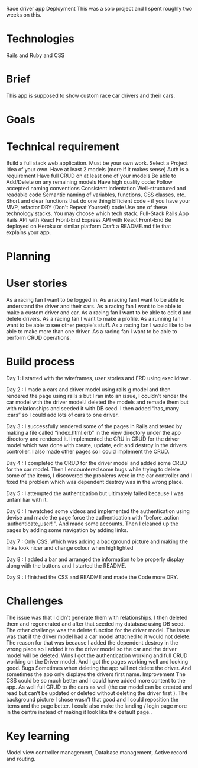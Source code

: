 Race driver app Deployment
This was a solo project and I spent roughly two weeks on this.

# Technologies

Rails and Ruby and CSS

# Brief

This app is supposed to show custom race car drivers and their cars.

# Goals

# Technical requirement

Build a full stack web application. Must be your own work. Select a Project Idea of your own. Have at least 2 models (more if it makes sense) Auth is a requirement Have full CRUD on at least one of your models Be able to Add/Delete on any remaining models Have high quality code: Follow accepted naming conventions Consistent indentation Well-structured and readable code Semantic naming of variables, functions, CSS classes, etc. Short and clear functions that do one thing Efficient code - if you have your MVP, refactor DRY (Don't Repeat Yourself) code Use one of these technology stacks. You may choose which tech stack. Full-Stack Rails App Rails API with React Front-End Express API with React Front-End Be deployed on Heroku or similar platform Craft a README.md file that explains your app.

# Planning

# User stories

As a racing fan I want to be logged in. As a racing fan I want to be able to understand the driver and their cars. As a racing fan I want to be able to make a custom driver and car. As a racing fan I want to be able to edit d and delete drivers. As a racing fan I want to make a profile. As a running fan I want to be able to see other people's stuff. As a racing fan I would like to be able to make more than one driver. As a racing fan I want to be able to perform CRUD operations.

# Build process

Day 1:  I started with the wireframes, user stories and ERD using exaclidraw .

Day 2 : I made a cars and driver model using rails g model and then rendered the page using rails s but I ran into an issue, I couldn’t render the car model with the driver model.I deleted the models and remade them but with relationships and seeded it with DB seed. I then added “has_many :cars” so I could add lots of cars to one driver.

Day 3 : I successfully rendered some of the pages in Rails and tested by making a file called “index.html.erb” in the view directory under the app directory and rendered it.I implemented the CRU in CRUD for the driver model which was done with create, update, edit and destroy in the drivers controller. I also made other pages so I could implement the CRUD. 

Day 4 : I completed the CRUD for the driver model and added some CRUD for the car model. Then I encountered some bugs while trying to delete some of the items, I discovered the problems were in the car controller and I fixed the problem which was dependent destroy was in the wrong place. 

Day 5 : I attempted the authentication but ultimately failed because I was unfamiliar with it. 

Day 6 : I rewatched some videos and implemented the authentication using devise and made the page force the authentication with “before_action :authenticate_user!
”. And made some accounts. Then I cleaned up the pages by adding some navigation by adding links.

 Day 7 : Only CSS. Which was adding a background picture and making the links look nicer and change colour when highlighted

Day 8 : I added a bar and arranged the information to be properly display along with the buttons and I started the README.

 Day 9 : I finished the CSS and README and made the Code more DRY.

# Challenges

 The issue was that I didn’t generate them with relationships. I then deleted them and regenerated and  after that seeded my database using DB seed. 
The other challenge was the delete function for the driver model. The issue was that if the driver model had a car model attached to it would not delete. The reason for that was because I added the dependent destroy in  the wrong place so I added it to the driver model so the car and the driver model will be deleted.
Wins
I got the authentication working and full CRUD working on the Driver model. And I got the pages working well and looking good.
Bugs
Sometimes when deleting the app will not delete the driver. And sometimes the app only displays the drivers first name.
Improvement
The CSS could be so much better and I could have added more content to the app. As well full CRUD to the cars as well (the car model can be created and read but can’t be updated or deleted without deleting the driver first ). The background picture I chose wasn’t that good and I could reposition the items and the page better. I could also make the landing / login page more in the centre instead of making it look like the default page..

# Key learning
Model view controller management, Database management, Active record and routing.
